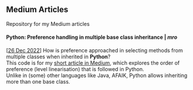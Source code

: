 ## Medium Articles
Repository for my Medium articles

#### Python: Preference handling in multiple base class inheritance | *__mro__*
[<u>26 Dec 2022</u>] How is preference approached in selecting methods from multiple classes when inherited in **Python**?  
This code is for my [short article in Medium](https://medium.com/@AKayode_research/python-preference-handling-in-multiple-base-class-inheritance-d96f269efd55), which explores the order of preference (level linearisation) that is followed in Python.  
Unlike in (some) other languages like Java, AFAIK, Python allows inheriting more than one base class.


